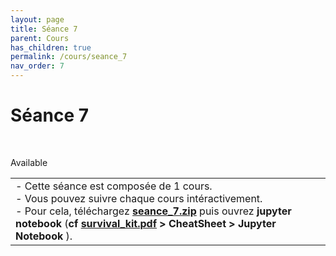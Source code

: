 ```yaml
---
layout: page
title: Séance 7
parent: Cours
has_children: true
permalink: /cours/seance_7
nav_order: 7
---
```


<link rel="stylesheet" href="/css/placement-label.css">   

<div id="containerIntro">
<h1>Séance 7</h1> &nbsp; <p class="label label-green">Available</p>   
</div>

<table><tr><td>
<i>-</i>&nbsp;Cette séance est composée de 1 cours. <br>
<i>-</i>&nbsp;Vous pouvez suivre chaque cours intéractivement.<br>
<i>-</i>&nbsp;Pour cela, téléchargez <a href="/docs/seance_7.zip"><b>seance_7.zip</b></a> puis ouvrez <b>jupyter notebook</b> (<b>cf <a href="/docs/survival_kit.pdf" target="_blank"> survival_kit.pdf</a> > CheatSheet > Jupyter Notebook </b>).
</td></tr></table>